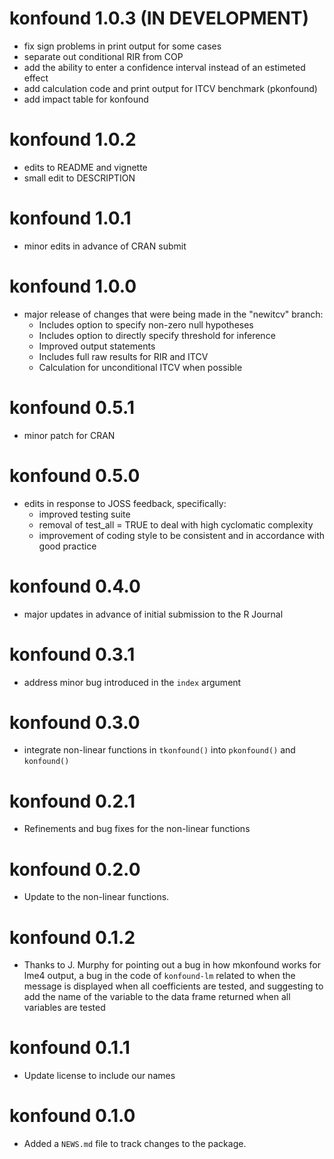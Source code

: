# konfound 1.0.3 (IN DEVELOPMENT)

* fix sign problems in print output for some cases 
* separate out conditional RIR from COP
* add the ability to enter a confidence interval instead of an estimeted effect
* add calculation code and print output for ITCV benchmark (pkonfound)
* add impact table for konfound
  
# konfound 1.0.2

* edits to README and vignette
* small edit to DESCRIPTION

# konfound 1.0.1

* minor edits in advance of CRAN submit

# konfound 1.0.0

* major release of changes that were being made in the "newitcv" branch:
   * Includes option to specify non-zero null hypotheses
   * Includes option to directly specify threshold for inference
   * Improved output statements
   * Includes full raw results for RIR and ITCV
   * Calculation for unconditional ITCV when possible

# konfound 0.5.1

* minor patch for CRAN

# konfound 0.5.0

* edits in response to JOSS feedback, specifically:
    * improved testing suite
    * removal of test_all = TRUE to deal with high cyclomatic complexity
    * improvement of coding style to be consistent and in accordance with good practice

# konfound 0.4.0

* major updates in advance of initial submission to the R Journal

# konfound 0.3.1

* address minor bug introduced in the `index` argument

# konfound 0.3.0

* integrate non-linear functions in `tkonfound()` into `pkonfound()` and `konfound()`

# konfound 0.2.1

* Refinements and bug fixes for the non-linear functions

# konfound 0.2.0

* Update to the non-linear functions.

# konfound 0.1.2

* Thanks to J. Murphy for pointing out a bug in how mkonfound works for lme4 output, a bug in the code of `konfound-lm` related to when the message is displayed when all coefficients are tested, and suggesting to add the name of the variable to the data frame returned when all variables are tested

# konfound 0.1.1

* Update license to include our names

# konfound 0.1.0

* Added a `NEWS.md` file to track changes to the package.
